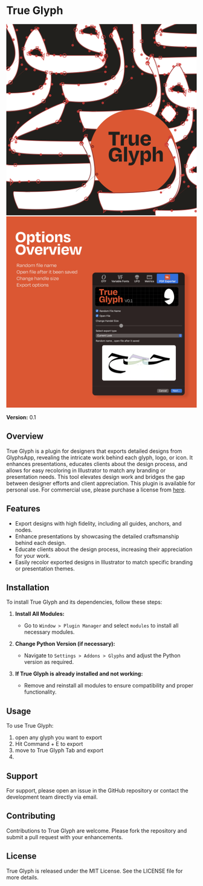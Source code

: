 # True Glyph

![True Glyph Screenshot](trueglyphScreenshot.png)
![True Glyph Screenshot](trueglyphScreenshot2.png)

**Version:** 0.1

## Overview
True Glyph is a plugin for designers that exports detailed designs from GlyphsApp, revealing the intricate work behind each glyph, logo, or icon. It enhances presentations, educates clients about the design process, and allows for easy recoloring in Illustrator to match any branding or presentation needs. This tool elevates design work and bridges the gap between designer efforts and client appreciation.
This plugin is available for personal use. For commercial use, please purchase a license from [here](https://payhip.com/b/oyVui).






## Features
- Export designs with high fidelity, including all guides, anchors, and nodes.
- Enhance presentations by showcasing the detailed craftsmanship behind each design.
- Educate clients about the design process, increasing their appreciation for your work.
- Easily recolor exported designs in Illustrator to match specific branding or presentation themes.

## Installation
To install True Glyph and its dependencies, follow these steps:

1. **Install All Modules:**
   - Go to `Window > Plugin Manager` and select `modules` to install all necessary modules.

2. **Change Python Version (if necessary):**
   - Navigate to `Settings > Addons > Glyphs` and adjust the Python version as required.

3. **If True Glyph is already installed and not working:**
   - Remove and reinstall all modules to ensure compatibility and proper functionality.

## Usage
To use True Glyph:
1. open any glyph you want to export
2. Hit Command + E to export 
3. move to True Glyph Tab and export
4. 
## Support
For support, please open an issue in the GitHub repository or contact the development team directly via email.

## Contributing
Contributions to True Glyph are welcome. Please fork the repository and submit a pull request with your enhancements.

## License
True Glyph is released under the MIT License. See the LICENSE file for more details.
